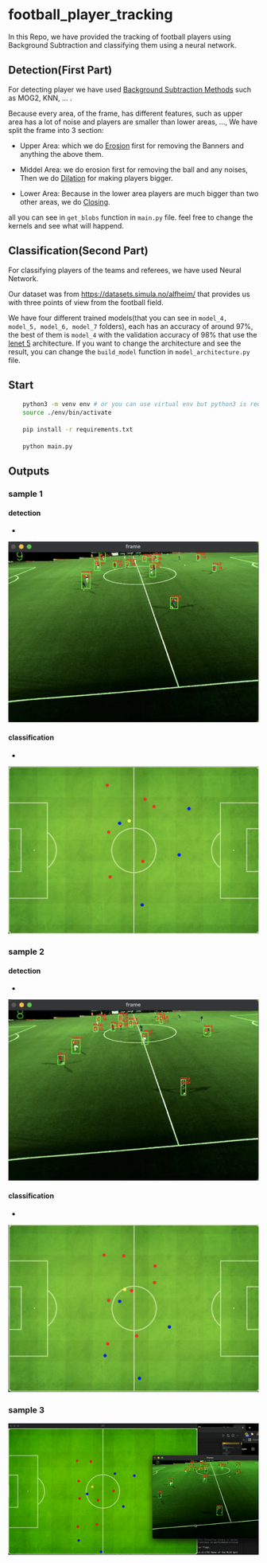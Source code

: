 # football_player_tracking

In this Repo, we have provided the tracking of football players using Background Subtraction and classifying them using a neural network.


## Detection(First Part)

For detecting player we have used [Background Subtraction Methods](https://docs.opencv.org/master/d8/d38/tutorial_bgsegm_bg_subtraction.html) such as MOG2, KNN, ... .

Because every area, of the frame, has different features, such as upper area has a lot of noise and players are smaller than lower areas, ...,  We have split the frame into 3 section:

- Upper Area: which we do [Erosion](https://docs.opencv.org/4.5.2/d9/d61/tutorial_py_morphological_ops.html) first for removing the Banners and anything the above them.

- Middel Area: we do erosion first for removing the ball and any noises, Then we do [Dilation](https://docs.opencv.org/4.5.2/d9/d61/tutorial_py_morphological_ops.html) for making players bigger. 

- Lower Area: Because in the lower area players are much bigger than two other areas, we do [Closing](https://docs.opencv.org/4.5.2/d9/d61/tutorial_py_morphological_ops.html).

all you can see in `get_blobs` function in `main.py` file. feel free to change the kernels and see what will happend.


## Classification(Second Part)

For classifying players of the teams and referees, we have used Neural Network. 

Our dataset was from https://datasets.simula.no/alfheim/ that provides us with three points of view from the football field.

We have four different trained models(that you can see in `model_4, model_5, model_6, model_7` folders), each has an accuracy of around 97%, the best of them is `model_4` with the validation accuracy of 98% that use the [lenet 5](https://www.analyticsvidhya.com/blog/2021/03/the-architecture-of-lenet-5/#:~:text=The%20Architecture%20of%20the%20Model&text=The%20network%20has%205%20layers,have%20two%20fully%20connected%20layers.) architecture. If you want to change the architecture and see the result, you can change the `build_model` function in `model_architecture.py` file. 



## Start
```bash
    python3 -m venv env # or you can use virtual env but python3 is requred
    source ./env/bin/activate

    pip install -r requirements.txt

    python main.py
```

## Outputs

### sample 1

#### detection
- 
![alt text](./screenshots/detection_1.png)

#### classification

- 
![alt text](./screenshots/classify_1.png)

### sample 2

#### detection

- 
![alt text](./screenshots/detection_2.png)

#### classification
- 
![alt text](./screenshots/classify_2.png)


### sample 3 

![alt text](./screenshots/football.gif)